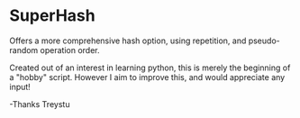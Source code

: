 SuperHash
=========

Offers a more comprehensive hash option, using repetition, and pseudo-random operation order.

Created out of an interest in learning python, this is merely the beginning of a "hobby" script. However I aim to improve this, and would appreciate any input!


-Thanks
Treystu
